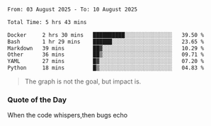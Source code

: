 <!--START_SECTION:waka-->

```txt
From: 03 August 2025 - To: 10 August 2025

Total Time: 5 hrs 43 mins

Docker     2 hrs 30 mins   ██████████░░░░░░░░░░░░░░░   39.50 %
Bash       1 hr 29 mins    ██████░░░░░░░░░░░░░░░░░░░   23.65 %
Markdown   39 mins         ██▓░░░░░░░░░░░░░░░░░░░░░░   10.29 %
Other      36 mins         ██▒░░░░░░░░░░░░░░░░░░░░░░   09.71 %
YAML       27 mins         █▓░░░░░░░░░░░░░░░░░░░░░░░   07.20 %
Python     18 mins         █▒░░░░░░░░░░░░░░░░░░░░░░░   04.83 %
```

<!--END_SECTION:waka--> 
> The graph is not the goal, but impact is.

### Quote of the Day
When the code whispers,then bugs echo
